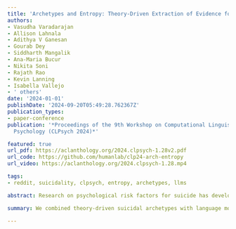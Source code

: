 ```yaml
---
title: 'Archetypes and Entropy: Theory-Driven Extraction of Evidence for Suicide Risk'
authors:
- Vasudha Varadarajan
- Allison Lahnala
- Adithya V Ganesan
- Gourab Dey
- Siddharth Mangalik
- Ana-Maria Bucur
- Nikita Soni
- Rajath Rao
- Kevin Lanning
- Isabella Vallejo
- ' others'
date: '2024-01-01'
publishDate: '2024-09-20T05:49:28.762367Z'
publication_types:
- paper-conference
publication: '*Proceedings of the 9th Workshop on Computational Linguistics and Clinical
  Psychology (CLPsych 2024)*'

featured: true
url_pdf: https://aclanthology.org/2024.clpsych-1.28v2.pdf
url_code: https://github.com/humanlab/clp24-arch-entropy
url_video: https://aclanthology.org/2024.clpsych-1.28.mp4

tags:
- reddit, suicidality, clpsych, entropy, archetypes, llms

abstract: Research on psychological risk factors for suicide has developed for decades. However, combining explainable theory with modern data-driven language model approaches is non-trivial. In this study, we propose and evaluate methods for identifying language patterns aligned with theories of suicide risk by combining theory-driven suicidal archetypes with language model-based and relative entropy-based approaches. Archetypes are based on prototypical statements that evince risk of suicidality while relative entropy considers the ratio of how unusual both a risk-familiar and unfamiliar model find the statements. While both approaches independently performed similarly, we find that combining the two significantly improved the performance in the shared task evaluations, yielding our combined system submission with a BERTScore Recall of 0.906. Consistent with the literature, we find that titles are highly informative as suicide risk evidence, despite the brevity. We conclude that a combination of theory- and data-driven methods are needed in the mental health space and can outperform more modern prompt-based methods.

summary: We combined theory-driven suicidal archetypes with language models and relative entropy to identify suicide risk in text. The combined approach outperformed individual methods, achieving high accuracy in shared task evaluations. Our findings suggest that integrating theoretical and data-driven methods is crucial for mental health analysis, outperforming prompt-based approaches.

---
```

